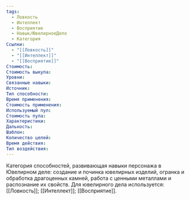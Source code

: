 ```yaml
---
tags:
  - Ловкость
  - Интеллект
  - Восприятие
  - Навык/ЮвелирноеДело
  - Категория
Ссылки:
  - "[[Ловкость]]"
  - "[[Интеллект]]"
  - "[[Восприятие]]"
Стоимость:
Стоимость выкупа:
Уровни:
Связанные навыки:
Источник:
Тип способности:
Время применения:
Стоимость применения:
Используемый пул:
Стоимость пула:
Характеристики:
Дальность:
Шаблон:
Количество целей:
Время действия:
Тип воздействия:
---
```

Категория способностей, развивающая навыки персонажа в Ювелирном деле: создание и починка ювелирных изделий, огранка и обработка драгоценных камней, работа с ценными металлами и распознание их свойств. Для ювелирного дела используется: [[Ловкость]]; [[Интеллект]]; [[Восприятие]]. 
